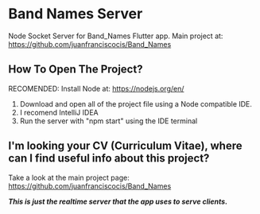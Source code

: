# Band Names Server
Node Socket Server for Band_Names Flutter app.
Main project at: https://github.com/juanfranciscocis/Band_Names

## How To Open The Project?
RECOMENDED: Install Node at:  https://nodejs.org/en/
1. Download and open all of the project file using a Node compatible IDE.
2. I recomend IntelliJ IDEA
3. Run the server with "npm start" using the IDE terminal


## I'm looking your CV (Curriculum Vitae), where can I find useful info about this project?
Take a look at the main project page: https://github.com/juanfranciscocis/Band_Names

***This is just the realtime server that the app uses to serve clients.***
 
